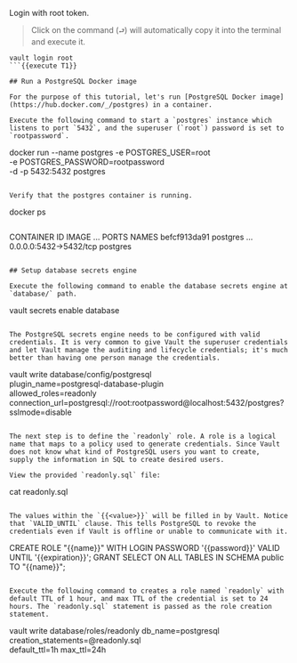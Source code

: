 Login with root token.

> Click on the command (`⮐`) will automatically copy it into the terminal and execute it.

```
vault login root
```{{execute T1}}

## Run a PostgreSQL Docker image

For the purpose of this tutorial, let's run [PostgreSQL Docker image](https://hub.docker.com/_/postgres) in a container.

Execute the following command to start a `postgres` instance which listens to port `5432`, and the superuser (`root`) password is set to `rootpassword`.

```
docker run --name postgres -e POSTGRES_USER=root \
         -e POSTGRES_PASSWORD=rootpassword \
         -d -p 5432:5432 postgres
```{{execute T1}}

Verify that the postgres container is running.

```
docker ps
```{{execute T1}}

```
CONTAINER ID        IMAGE            ...         PORTS                    NAMES
befcf913da91        postgres         ...         0.0.0.0:5432->5432/tcp   postgres
```

## Setup database secrets engine

Execute the following command to enable the database secrets engine at `database/` path.

```
vault secrets enable database
```{{execute T1}}

The PostgreSQL secrets engine needs to be configured with valid credentials. It is very common to give Vault the superuser credentials and let Vault manage the auditing and lifecycle credentials; it's much better than having one person manage the credentials.

```
vault write database/config/postgresql \
        plugin_name=postgresql-database-plugin \
        allowed_roles=readonly \
        connection_url=postgresql://root:rootpassword@localhost:5432/postgres?sslmode=disable
```{{execute T1}}

The next step is to define the `readonly` role. A role is a logical name that maps to a policy used to generate credentials. Since Vault does not know what kind of PostgreSQL users you want to create,
supply the information in SQL to create desired users.

View the provided `readonly.sql` file:

```
cat readonly.sql
```{{execute T1}}

The values within the `{{<value>}}` will be filled in by Vault. Notice that `VALID_UNTIL` clause. This tells PostgreSQL to revoke the credentials even if Vault is offline or unable to communicate with it.

```
CREATE ROLE "{{name}}" WITH LOGIN PASSWORD '{{password}}' VALID UNTIL '{{expiration}}';
GRANT SELECT ON ALL TABLES IN SCHEMA public TO "{{name}}";
```

Execute the following command to creates a role named `readonly` with default TTL of 1 hour, and max TTL of the credential is set to 24 hours. The `readonly.sql` statement is passed as the role creation statement.

```
vault write database/roles/readonly db_name=postgresql \
   creation_statements=@readonly.sql \
   default_ttl=1h max_ttl=24h
```{{execute T1}}
